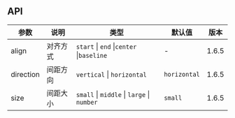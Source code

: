 ## API

| 参数      | 说明     | 类型                                       | 默认值       | 版本  |
| --------- | -------- | ------------------------------------------ | ------------ | ----- |
| align     | 对齐方式 | `start` \| `end` \|`center` \|`baseline`   | -            | 1.6.5 |
| direction | 间距方向 | `vertical` \| `horizontal`                 | `horizontal` | 1.6.5 |
| size      | 间距大小 | `small` \| `middle` \| `large` \| `number` | `small`      | 1.6.5 |
